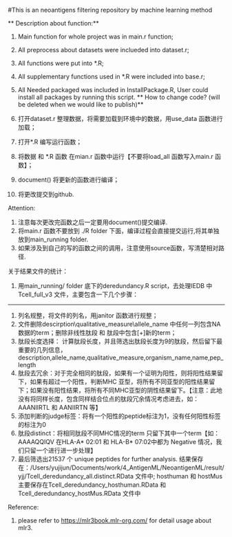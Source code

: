 #This is an neoantigens filtering repository by machine learning method

** Description about function:**
1. Main function for whole project was in main.r function;
2. All preprocess about datasets were inclueded into dataset.r;
3. All functions were put into *.R;
4. All supplementary functions used in *.R were included into base.r;
5. All Needed packaged was included in InstallPackage.R, User could install all packages by running this script.
** How to change code? (will be deleted when we would like to publish)**

1. 打开dataset.r 整理数据，将需要加载到环境中的数据，用use_data 函数进行加载；
2. 打开*.R 编写运行函数；
3. 将数据 和 *.R 函数 在mian.r 函数中运行【不要将load_all 函数写入main.r 函数】；
4. document() 将更新的函数进行编译；
5. 将更改提交到github.

Attention:
1. 注意每次更改完函数之后一定要用document()提交编译.
2. 将main.r 函数不要放到 ./R folder 下面，编译过程会直接提交运行,将其单独放到main_running folder.
3. 如果涉及到自己的写的函数之间的调用，注意使用source函数，写清楚相对路径.


关于结果文件的统计：
1. 用main_running/ folder 底下的deredundancy.R script，去处理IEDB 中Tcell_full_v3 文件，主要包含一下几个步骤：
 ---------------
1. 列名规整，将文件的列名，用janitor 函数进行规整；
2. 文件删除descirption\qualitative_measure\allele_name 中任何一列包含NA数据的term；删除非线性肽段 和 肽段中包含[+]新的term；
3. 肽段长度选择： 计算肽段长度，并且筛选出肽段长度为9的肽段，然后留下最重要的几列信息，description,allele_name,qualitative_measure,organism_name,name,pep_length
4. 肽段去冗余：对于完全相同的肽段，如果有一个证明为阳性，则将阳性结果留下，如果有超过一个阳性，判断MHC 亚型，将所有不同亚型的阳性结果留下；如果没有阳性结果，将所有不同MHC亚型的阴性结果留下。【注意：此地没有将同样长度，包含同样结合位点的肽段冗余情况考虑进去，如：AAANIIRTL 和 AANIIRTN 等】
5. 添加判断的judge标签：将有一个阳性的peptide标注为1，没有任何阳性标签的标注为0 
6. 肽段distinct：将相同肽段不同MHC情况的term 只留下其中一个term【如：AAAAQQIQV 在HLA-A* 02:01 和 HLA-B* 07:02中都为 Negative 情况，我们只留一个进行进一步处理】
7. 最后筛选出21537 个 unique peptides for further analysis.  结果保存在：/Users/yujijun/Documents/work/4_AntigenML/NeoantigenML/result/yjj/Tcell_deredundancy_all.distinct.RData 文件中; hosthuman 和 hostMus 主要保存在Tcell_deredundancy_hosthuman.RData 和 Tcell_deredundancy_hostMus.RData 文件中

Reference:
1. please refer to https://mlr3book.mlr-org.com/ for detail usage about mlr3. 
